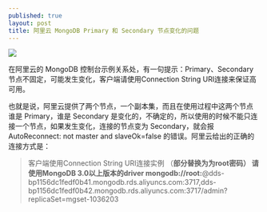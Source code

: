 ```yaml
---
published: true
layout: post
title: 阿里云 MongoDB Primary 和 Secondary 节点变化的问题
---
```


![](https://ww3.sinaimg.cn/large/006tNc79gy1fd8a7glvpvj30ea08xdfr.jpg)

在阿里云的 MongoDB 控制台示例关系处，有一句提示：Primary、Secondary节点不固定，可能发生变化，客户端请使用Connection String URI连接来保证高可用。

也就是说，阿里云提供了两个节点，一个副本集，而且在使用过程中这两个节点 谁是 Primary，谁是 Secondary 是变化的，不确定的，所以使用的时候不能只连接一个节点，如果发生变化，连接的节点变为 Secondary，就会报 AutoReconnect: not master and slaveOk=false 的错误。阿里云给出的正确的连接方式是：
 
> 客户端使用Connection String URI连接实例 （****部分替换为为root密码）
> 请使用MongoDB 3.0以上版本的driver
> mongodb://root:****@dds-bp1156dc1fedf0b41.mongodb.rds.aliyuncs.com:3717,dds-bp1156dc1fedf0b42.mongodb.rds.aliyuncs.com:3717/admin?replicaSet=mgset-1036203

